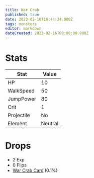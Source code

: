 ```yaml
---
title: War Crab
published: true
date: 2023-02-18T16:44:34.000Z
tags: monsters
editor: markdown
dateCreated: 2023-02-16T00:00:00.000Z
---
```


# Stats
|Stat|Value|
|-|-|
|HP|10|
|WalkSpeed|50|
|JumpPower|80|
|Crit|1|
|Projectile|No|
|Element|Neutral|

# Drops
 * 2 Exp
 * 0 Flips
 * [War Crab Card](/items/war-crab-card.md) (0.1%)
